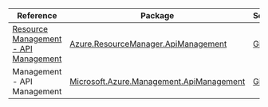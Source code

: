 | Reference | Package | Source |
|---|---|---|
|[Resource Management - API Management](resourcemanager.apimanagement-readme.md)|[Azure.ResourceManager.ApiManagement](https://www.nuget.org/packages/Azure.ResourceManager.ApiManagement)|[Github](https://github.com/Azure/azure-sdk-for-net/blob/main/sdk/apimanagement/Azure.ResourceManager.ApiManagement)|
|Management - API Management|[Microsoft.Azure.Management.ApiManagement](https://www.nuget.org/packages/Microsoft.Azure.Management.ApiManagement)|[Github](https://github.com/Azure/azure-sdk-for-net)|
